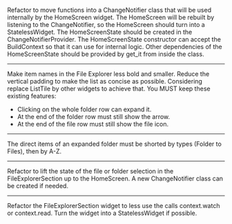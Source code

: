 Refactor to move functions into a ChangeNotifier class that will be used internally by the HomeScreen widget. The HomeScreen will be rebuilt by listening to the ChangeNotifier, so the HomeScreen should turn into a StatelessWidget. The HomeScreenState should be created in the ChangeNotifierProvider. The HomeScreenState constructor can accept the BuildContext so that it can use for internal logic. Other dependencies of the HomeScreenState should be provided by get_it from inside the class.

---

Make item names in the File Explorer less bold and smaller. Reduce the vertical padding to make the list as concise as possible. Considering replace ListTile by other widgets to achieve that. You MUST keep these existing features:

- Clicking on the whole folder row can expand it.
- At the end of the folder row must still show the arrow.
- At the end of the file row must still show the file icon.

---

The direct items of an expanded folder must be shorted by types (Folder to Files), then by A-Z.

---

Refactor to lift the state of the file or folder selection in the FileExplorerSection up to the HomeScreen. A new ChangeNotifier class can be created if needed.

---

Refactor the FileExplorerSection widget to less use the calls context.watch or context.read. Turn the widget into a StatelessWidget if possible.
